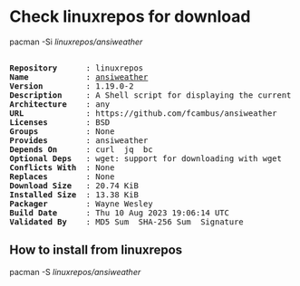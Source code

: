 # Check linuxrepos for download

pacman -Si *linuxrepos/ansiweather*

<div class="highlight"><pre class="highlight"><text>
<b>Repository</b>      : linuxrepos
<b>Name</b>            : <a href="../../x86_64/ansiweather-1.19.0-2-any.pkg.tar.zst">ansiweather</a>
<b>Version</b>         : 1.19.0-2
<b>Description</b>     : A Shell script for displaying the current weather conditions in your terminal, with support for ANSI colors and Unicode symbols.
<b>Architecture</b>    : any
<b>URL</b>             : https://github.com/fcambus/ansiweather
<b>Licenses</b>        : BSD
<b>Groups</b>          : None
<b>Provides</b>        : ansiweather
<b>Depends On</b>      : curl  jq  bc
<b>Optional Deps</b>   : wget: support for downloading with wget
<b>Conflicts With</b>  : None
<b>Replaces</b>        : None
<b>Download Size</b>   : 20.74 KiB
<b>Installed Size</b>  : 13.38 KiB
<b>Packager</b>        : Wayne Wesley <wayne6324@gmail.com>
<b>Build Date</b>      : Thu 10 Aug 2023 19:06:14 UTC
<b>Validated By</b>    : MD5 Sum  SHA-256 Sum  Signature
</text></pre></div>

## How to install from linuxrepos

pacman -S *linuxrepos/ansiweather*
